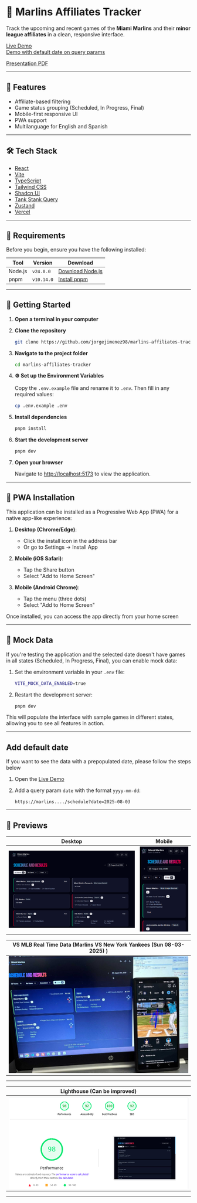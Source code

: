 # 🐬 Marlins Affiliates Tracker

Track the upcoming and recent games of the **Miami Marlins** and their **minor league affiliates** in a clean, responsive interface.

<a href="https://marlins-affiliates-tracker.vercel.app" target="_blank">Live Demo</a>  
<a href="https://marlins-affiliates-tracker.vercel.app/schedule?date=2025-08-03" target="_blank">Demo with default date on query params</a>

<a href="https://marlins-affiliates-tracker.vercel.app](https://drive.google.com/file/d/1kboA3llM-reF0MkBgRF8ZJEOUXGNpaZa/view)" target="_blank">Presentation PDF</a>  

---

## 🚀 Features

- Affiliate-based filtering
- Game status grouping (Scheduled, In Progress, Final)
- Mobile-first responsive UI
- PWA support
- Multilanguage for English and Spanish
---


## 🛠️ Tech Stack

- [React](https://reactjs.org/)
- [Vite](https://vitejs.dev/)
- [TypeScript](https://www.typescriptlang.org/)
- [Tailwind CSS](https://tailwindcss.com/)
- [Shadcn UI](https://ui.shadcn.com/)
- [Tank Stank Query](https://tanstack.com/query/v5/docs/framework/react/overview)
- [Zustand](https://zustand-demo.pmnd.rs/)
- [Vercel](https://vercel.com/)

---

## 🧰 Requirements

Before you begin, ensure you have the following installed:

| Tool | Version | Download |
|------|---------|----------|
| Node.js | `v24.0.0` | [Download Node.js](https://nodejs.org/en/download/current) |
| pnpm | `v10.14.0` | [Install pnpm](https://pnpm.io/installation) |

---

## 🚀 Getting Started

1. **Open a terminal in your computer**

2. **Clone the repository**
   ```bash
   git clone https://github.com/jorgejimenez98/marlins-affiliates-tracker.git
   ```

3. **Navigate to the project folder**
   ```bash
   cd marlins-affiliates-tracker
   ```
   
5. **⚙️ Set up the Environment Variables**
   <br/><br/>
   Copy the `.env.example` file and rename it to `.env`. Then fill in any required values:

   ```bash
   cp .env.example .env
   ```
   
7. **Install dependencies**
   ```bash
   pnpm install
   ```

8. **Start the development server**
   ```bash
   pnpm dev
   ```

9. **Open your browser**
   
   Navigate to [http://localhost:5173](http://localhost:5173) to view the application.

---

## 📱 PWA Installation

This application can be installed as a Progressive Web App (PWA) for a native app-like experience:

1. **Desktop (Chrome/Edge)**:
   - Click the install icon in the address bar
   - Or go to Settings → Install App

2. **Mobile (iOS Safari)**:
   - Tap the Share button
   - Select "Add to Home Screen"

3. **Mobile (Android Chrome)**:
   - Tap the menu (three dots)
   - Select "Add to Home Screen"

Once installed, you can access the app directly from your home screen

---

## 🧪 Mock Data

If you're testing the application and the selected date doesn't have games in all states (Scheduled, In Progress, Final), you can enable mock data:

1. Set the environment variable in your `.env` file:
   ```bash
   VITE_MOCK_DATA_ENABLED=true
   ```

2. Restart the development server:
   ```bash
   pnpm dev
   ```

This will populate the interface with sample games in different states, allowing you to see all features in action.

---

## Add default date

If you want to see the data with a prepopulated date, please follow the steps below

1. Open the [Live Demo](https://marlins-affiliates-tracker.vercel.app/schedule)

2. Add a query param ```date``` with the format ```yyyy-mm-dd```:
   ```
   https://marlins..../schedule?date=2025-08-03
   ```
---

## 📸 Previews

| Desktop | Mobile 
|-----------------|----------------
| ![Desktop View](/public/docs/desktop.png) | ![Mobile View](/public/docs/mobile.png) 

| VS MLB Real Time Data (Marlins VS New York Yankees (Sun 08-03-2025) ) |
| --------------------- |
| ![vs-mlb-data](/public/docs/vs-mlb-data.jpg) |
---


| Lighthouse (Can be improved)|
| --------------------- |
| ![lighthouse](/public/docs/lighthouse.png) |
---
